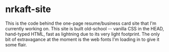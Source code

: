# nrkaft-site
This is the code behind the one-page resume/business card site that I'm currently working on. This site is built old-school -- vanilla CSS in the HEAD, hand-typed HTML, fast as lightning due to its very light footprint. The only bit of extravagance at the moment is the web fonts I'm loading in to give it some flair.

